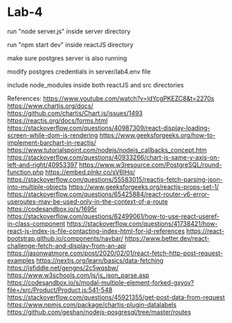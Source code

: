 # Lab-4

run "node server.js" inside server directory

run "npm start dev" inside reactJS directory

make sure postgres server is also running

modify postgres credentials in server/lab4.env file

include node_modules inside both reactJS and src directories

References:
https://www.youtube.com/watch?v=ldYcgPKEZC8&t=2270s
https://www.chartjs.org/docs/
https://github.com/chartjs/Chart.js/issues/1493
https://reactjs.org/docs/forms.html
https://stackoverflow.com/questions/40987309/react-display-loading-screen-while-dom-is-rendering
https://www.geeksforgeeks.org/how-to-implement-barchart-in-reactjs/
https://www.tutorialspoint.com/nodejs/nodejs_callbacks_concept.htm
https://stackoverflow.com/questions/40933266/chart-js-same-y-axis-on-left-and-right/40953397
https://www.w3resource.com/PostgreSQL/round-function.php
https://embed.plnkr.co/sV6lHq/
https://stackoverflow.com/questions/55583015/reactjs-fetch-parsing-json-into-multiple-objects
https://www.geeksforgeeks.org/reactjs-props-set-1/
https://stackoverflow.com/questions/65425884/react-router-v6-error-useroutes-may-be-used-only-in-the-context-of-a-route
https://codesandbox.io/s/1695r
https://stackoverflow.com/questions/62499061/how-to-use-react-useref-in-class-component
https://stackoverflow.com/questions/41738421/how-react-js-index-js-file-contacting-index-html-for-id-references
https://react-bootstrap.github.io/components/navbar/
https://www.better.dev/react-challenge-fetch-and-display-from-an-api
https://jasonwatmore.com/post/2020/02/01/react-fetch-http-post-request-examples
https://nextjs.org/learn/basics/data-fetching
https://jsfiddle.net/gengns/2c5wqsbw/
https://www.w3schools.com/js/js_json_parse.asp
https://codesandbox.io/s/modal-multiple-element-forked-gxyov?file=/src/Product/Product.js:541-548
https://stackoverflow.com/questions/45921355/get-post-data-from-request
https://www.npmjs.com/package/chartjs-plugin-datalabels
https://github.com/geshan/nodejs-posgresql/tree/master/routes
